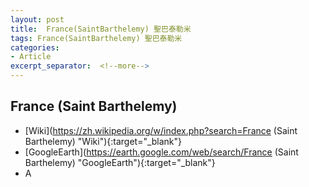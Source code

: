 ```yaml
---
layout: post
title:  France(SaintBarthelemy) 聖巴泰勒米
tags: France(SaintBarthelemy) 聖巴泰勒米 
categories:
- Article
excerpt_separator:  <!--more-->
---
```

## France (Saint Barthelemy) 
- [Wiki](https://zh.wikipedia.org/w/index.php?search=France (Saint Barthelemy) "Wiki"){:target="_blank"} 
- [GoogleEarth](https://earth.google.com/web/search/France (Saint Barthelemy) "GoogleEarth"){:target="_blank"} 
- A 

